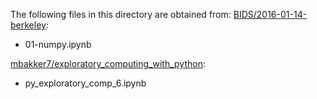 The following files in this directory are obtained from:
[BIDS/2016-01-14-berkeley](https://github.com/BIDS/2016-01-14-berkeley):
- 01-numpy.ipynb

[mbakker7/exploratory_computing_with_python](https://github.com/mbakker7/exploratory_computing_with_python):
- py_exploratory_comp_6.ipynb
